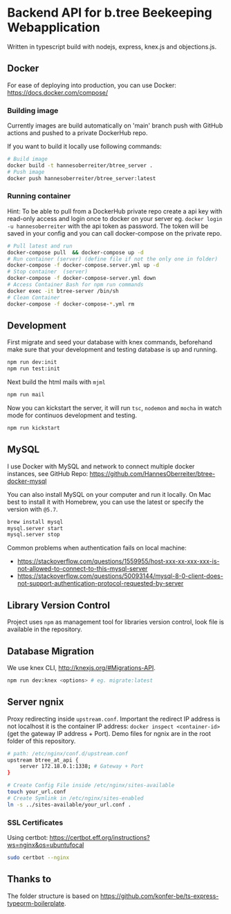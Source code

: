# Backend API for b.tree Beekeeping Webapplication

Written in typescript build with nodejs, express, knex.js and objections.js.

## Docker

For ease of deploying into production, you can use Docker: <https://docs.docker.com/compose/>

### Building image

Currently images are build automatically on 'main' branch push with GitHub actions and pushed to a private DockerHub repo.

If you want to build it locally use following commands:

```bash
# Build image
docker build -t hannesoberreiter/btree_server .
# Push image
docker push hannesoberreiter/btree_server:latest
```

### Running container

Hint: To be able to pull from a DockerHub private repo create a api key with read-only access and login once to docker on your server eg. `docker login -u hannesoberreiter` with the api token as password. The token will be saved in your config and you can call docker-compose on the private repo.

```bash
# Pull latest and run 
docker-compose pull  && docker-compose up -d
# Run container (server) (define file if not the only one in folder)
docker-compose -f docker-compose.server.yml up -d
# Stop container  (server)
docker-compose -f docker-compose-server.yml down
# Access Container Bash for npm run commands
docker exec -it btree-server /bin/sh
# Clean Container
docker-compose -f docker-compose-*.yml rm
```

## Development

First migrate and seed your database with knex commands, beforehand make sure that your development and testing database is up and running.

```bash
npm run dev:init
npm run test:init
```

Next build the html mails with `mjml`

```bash
npm run mail
```

Now you can kickstart the server, it will run `tsc`, `nodemon` and `mocha` in watch mode for continuos development and testing.

```bash
npm run kickstart
```

## MySQL

I use Docker with MySQL and network to connect multiple docker instances, see GitHub Repo: <https://github.com/HannesOberreiter/btree-docker-mysql>

You can also install MySQL on your computer and run it locally. On Mac best to install it with Homebrew, you can use the latest or specify the version with `@5.7`.

```bash
brew install mysql
mysql.server start
mysql.server stop
```

Common problems when authentication fails on local machine:

- <https://stackoverflow.com/questions/1559955/host-xxx-xx-xxx-xxx-is-not-allowed-to-connect-to-this-mysql-server>
- <https://stackoverflow.com/questions/50093144/mysql-8-0-client-does-not-support-authentication-protocol-requested-by-server>

## Library Version Control

Project uses `npm` as management tool for libraries version control, look file is available in the repository.

## Database Migration

We use knex CLI, <http://knexjs.org/#Migrations-API>.

```bash
npm run dev:knex <options> # eg. migrate:latest
```

## Server ngnix

Proxy redirecting inside `upstream.conf`. Important the redirect IP address is not localhost it is the container IP address: `docker inspect <container-id>` (get the gateway IP address + Port). Demo files for ngnix are in the root folder of this repository.

```bash
# path: /etc/nginx/conf.d/upstream.conf
upstream btree_at_api {
    server 172.18.0.1:1338; # Gateway + Port
}
```

```bash
# Create Config File inside /etc/nginx/sites-available
touch your_url.conf
# Create Symlink in /etc/nginx/sites-enabled
ln -s ../sites-available/your_url.conf .
```

### SSL Certificates

Using certbot: <https://certbot.eff.org/instructions?ws=nginx&os=ubuntufocal>

```bash
sudo certbot --nginx
```

## Thanks to

The folder structure is based on <https://github.com/konfer-be/ts-express-typeorm-boilerplate>.
